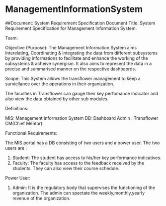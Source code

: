 # ManagementInformationSystem
##Document: System Requirement Specification Document
Title:
System Requirement Specification for Management Information System.

Team:


Objective (Purpose):
The Management Information System aims Interelating, Coordinating & Integrating the data from different subsystems by providing informations to facilitate and enhance the working of the subsystems & acheive synergism. 
It also aims to represent the data in a precise and summarised manner on the respective dashbaords.

Scope:
This System allows the transflower management to keep a surviellance over the operations in their organization.

The faculties in Transflower can gauge their key perfomance indicator and also view the data obtained by other sub modules.

Definitions:

MIS: Management Information System 
DB: Dashboard
Admin : Transflower CM(Chief Mentor)

Functional Requirements:

The MIS portal has a DB consisting of two users and a power user.
The two users are :
1. Student: The student has access to his/her key performance indicatives.
2. Faculty: The faculty has access to the feedback received by the students. They can also view their course schedule.

Power User: 
1. Admin: It is the regulatory body that supervises the functioning of the organization. 
The admin can spectate the weekly,monthly,yearly revenue of the organization.  
